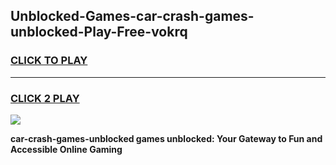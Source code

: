 
## Unblocked-Games-car-crash-games-unblocked-Play-Free-vokrq
<h3>
<a href="https://premium76.site?title=car-crash-games-unblocked&ref=17A">CLICK TO PLAY</a></h3>
<hr>

<h3>
<a href="https://premium76.site?title=car-crash-games-unblocked&ref=17A">CLICK 2 PLAY</a>
  
</h3>

<a href="https://premium76.site?title=car-crash-games-unblocked&ref=17A"><img src="https://clearcache.store/games.png"></a>


**car-crash-games-unblocked games unblocked: Your Gateway to Fun and Accessible Online Gaming**
